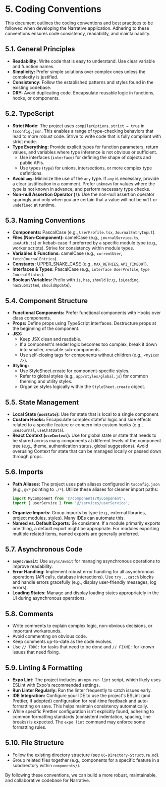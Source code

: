 # 5. Coding Conventions

This document outlines the coding conventions and best practices to be followed when developing the Narrative application. Adhering to these conventions ensures code consistency, readability, and maintainability.

## 5.1. General Principles
*   **Readability:** Write code that is easy to understand. Use clear variable and function names.
*   **Simplicity:** Prefer simple solutions over complex ones unless the complexity is justified.
*   **Consistency:** Follow the established patterns and styles found in the existing codebase.
*   **DRY:** Avoid duplicating code. Encapsulate reusable logic in functions, hooks, or components.

## 5.2. TypeScript
*   **Strict Mode:** The project uses `compilerOptions.strict = true` in `tsconfig.json`. This enables a range of type-checking behaviors that lead to more robust code. Strive to write code that is fully compliant with strict mode.
*   **Type Everything:** Provide explicit types for function parameters, return values, and variables where type inference is not obvious or sufficient.
    *   Use interfaces (`interface`) for defining the shape of objects and public APIs.
    *   Use types (`type`) for unions, intersections, or more complex type definitions.
*   **Avoid `any`:** Minimize the use of the `any` type. If `any` is necessary, provide a clear justification in a comment. Prefer `unknown` for values where the type is not known in advance, and perform necessary type checks.
*   **Non-null Assertion Operator (`!`):** Use the non-null assertion operator sparingly and only when you are certain that a value will not be `null` or `undefined` at runtime.

## 5.3. Naming Conventions
*   **Components:** PascalCase (e.g., `UserProfile.tsx`, `JournalEntryInput`).
*   **Files (Non-Component):** camelCase (e.g., `journalService.ts`, `useAuth.ts`) or kebab-case if preferred by a specific module type (e.g., worker scripts). Strive for consistency within module types.
*   **Variables & Functions:** camelCase (e.g., `currentUser`, `fetchJournalEntries`).
*   **Constants:** UPPER_SNAKE_CASE (e.g., `MAX_RETRIES`, `API_TIMEOUT`).
*   **Interfaces & Types:** PascalCase (e.g., `interface UserProfile`, `type JournalStatus`).
*   **Boolean Variables:** Prefix with `is`, `has`, `should` (e.g., `isLoading`, `hasSubmitted`, `shouldUpdate`).

## 5.4. Component Structure
*   **Functional Components:** Prefer functional components with Hooks over class components.
*   **Props:** Define props using TypeScript interfaces. Destructure props at the beginning of the component.
*   **JSX:**
    *   Keep JSX clean and readable.
    *   If a component's render logic becomes too complex, break it down into smaller, reusable sub-components.
    *   Use self-closing tags for components without children (e.g., `<MyIcon />`).
*   **Styling:**
    *   Use StyleSheet.create for component-specific styles.
    *   Refer to global styles (e.g., `app/styles/global.js`) for common theming and utility styles.
    *   Organize styles logically within the `StyleSheet.create` object.

## 5.5. State Management
*   **Local State (`useState`):** Use for state that is local to a single component.
*   **Custom Hooks:** Encapsulate complex stateful logic and side effects related to a specific feature or concern into custom hooks (e.g., `useJournal`, `useChatData`).
*   **React Context (`useContext`):** Use for global state or state that needs to be shared across many components at different levels of the component tree (e.g., theme, authentication status, global suggestions). Avoid overusing Context for state that can be managed locally or passed down through props.

## 5.6. Imports
*   **Path Aliases:** The project uses path aliases configured in `tsconfig.json` (e.g., `@/*` pointing to `./*`). Utilize these aliases for cleaner import paths:
    ```typescript
    import MyComponent from '@/components/MyComponent';
    import { userService } from '@/services/userService';
    ```
*   **Organize Imports:** Group imports by type (e.g., external libraries, project modules, styles). Many IDEs can automate this.
*   **Named vs. Default Exports:** Be consistent. If a module primarily exports one thing, a default export might be appropriate. For modules exporting multiple related items, named exports are generally preferred.

## 5.7. Asynchronous Code
*   **`async/await`:** Use `async/await` for managing asynchronous operations to improve readability.
*   **Error Handling:** Implement robust error handling for all asynchronous operations (API calls, database interactions). Use `try...catch` blocks and handle errors gracefully (e.g., display user-friendly messages, log errors).
*   **Loading States:** Manage and display loading states appropriately in the UI during asynchronous operations.

## 5.8. Comments
*   Write comments to explain complex logic, non-obvious decisions, or important workarounds.
*   Avoid commenting on obvious code.
*   Keep comments up-to-date as the code evolves.
*   Use `// TODO:` for tasks that need to be done and `// FIXME:` for known issues that need fixing.

## 5.9. Linting & Formatting
*   **Expo Lint:** The project includes an `npm run lint` script, which likely uses ESLint with Expo's recommended settings.
*   **Run Linter Regularly:** Run the linter frequently to catch issues early.
*   **IDE Integration:** Configure your IDE to use the project's ESLint (and Prettier, if adopted) configuration for real-time feedback and auto-formatting on save. This helps maintain consistency automatically.
*   While specific Prettier configuration isn't explicitly found, adhering to common formatting standards (consistent indentation, spacing, line breaks) is expected. The `expo lint` command may enforce some formatting rules.

## 5.10. File Structure
*   Follow the existing directory structure (see `06-Directory-Structure.md`).
*   Group related files together (e.g., components for a specific feature in a subdirectory within `components/`).

By following these conventions, we can build a more robust, maintainable, and collaborative codebase for Narrative.
